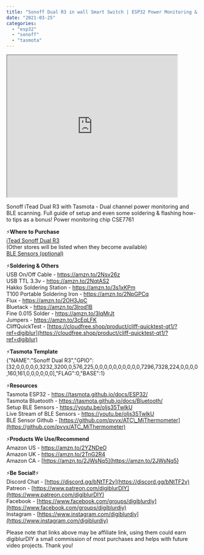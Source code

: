 ```yaml
---
title: "Sonoff Dual R3 in wall Smart Switch | ESP32 Power Monitoring & BLE | How to Setup Tasmota"
date: "2021-03-25"
categories: 
  - "esp32"
  - "sonoff"
  - "tasmota"
---
```


<iframe allowfullscreen height="372" src="https://www.youtube.com/embed/VT6bY-iSveI" width="447" youtube-src-=""></iframe>

  

  

  

Sonoff iTead Dual R3 with Tasmota - Dual channel power monitoring and BLE scanning. Full guide of setup and even some soldering & flashing how-to tips as a bonus! Power monitoring chip CSE7761  
  
⚡**Where to Purchase**  
[iTead Sonoff Dual R3](https://shrsl.com/2uvei)[  
](https://www.blogger.com/#)(Other stores will be listed when they become available)  
[BLE Sensors (optional)](https://s.click.aliexpress.com/e/_9z1z8K)  
  
⚡**Soldering & Others**  
USB On/Off Cable - [https://amzn.to/2Nsv26z  
](https://amzn.to/2Nsv26z)USB TTL 3.3v - [https://amzn.to/2NqtAS2  
](https://amzn.to/2NqtAS2)Hakko Soldering Station - [https://amzn.to/3s1xKPm  
](https://amzn.to/3s1xKPm)T100 Portable Soldering Iron - [https://amzn.to/2NpGPCq  
](https://amzn.to/2NpGPCq)Flux - [https://amzn.to/2OH3JpC  
](https://amzn.to/2OH3JpC)Bluetack - [https://amzn.to/3lrod1B  
](https://amzn.to/3lrod1B)Fine 0.015 Solder - [https://amzn.to/3lqMrJt  
](https://amzn.to/3lqMrJt)Jumpers - [https://amzn.to/3cEqLFK  
](https://amzn.to/3cEqLFK)CliffQuickTest - [https://cloudfree.shop/product/cliff-quicktest-qt1/?ref=digiblur](https://cloudfree.shop/product/cliff-quicktest-qt1/?ref=digiblur)  
  
⚡**Tasmota Template**  
{"NAME":"Sonoff Dual R3","GPIO":\[32,0,0,0,0,0,3232,3200,0,576,225,0,0,0,0,0,0,0,0,0,0,7296,7328,224,0,0,0,0,160,161,0,0,0,0,0,0\],"FLAG":0,"BASE":1}  
  
⚡**Resources**  
Tasmota ESP32 - [https://tasmota.github.io/docs/ESP32/  
](https://tasmota.github.io/docs/ESP32/)Tasmota Bluetooth - [https://tasmota.github.io/docs/Bluetooth/  
](https://tasmota.github.io/docs/Bluetooth/)Setup BLE Sensors - [https://youtu.be/oljs35TwlkU  
](https://youtu.be/oljs35TwlkU)Live Stream of BLE Sensors - [https://youtu.be/oljs35TwlkU  
](https://youtu.be/oljs35TwlkU)BLE Sensor Github - [https://github.com/pvvx/ATC\_MiThermometer](https://github.com/pvvx/ATC_MiThermometer)  
  
⚡**Products We Use/Recommend**  
Amazon US - [https://amzn.to/2YZNDeO  
](https://amzn.to/2YZNDeO)Amazon UK - [https://amzn.to/2TnG2R4  
](https://amzn.to/2TnG2R4)Amazon CA - [https://amzn.to/2JWsNq5](https://amzn.to/2JWsNq5)  
  
⚡**Be Social!**⚡  
Discord Chat - [https://discord.gg/bNtTF2v](https://discord.gg/bNtTF2v)  
Patreon - [https://www.patreon.com/digiblurDIY](https://www.patreon.com/digiblurDIY)  
Facebook - [https://www.facebook.com/groups/digiblurdiy](https://www.facebook.com/groups/digiblurdiy)  
Instagram - [https://www.instagram.com/digiblurdiy](https://www.instagram.com/digiblurdiy)  
  
Please note that links above may be affiliate link, using them could earn digiblurDIY a small commission of most purchases and helps with future video projects. Thank you!
